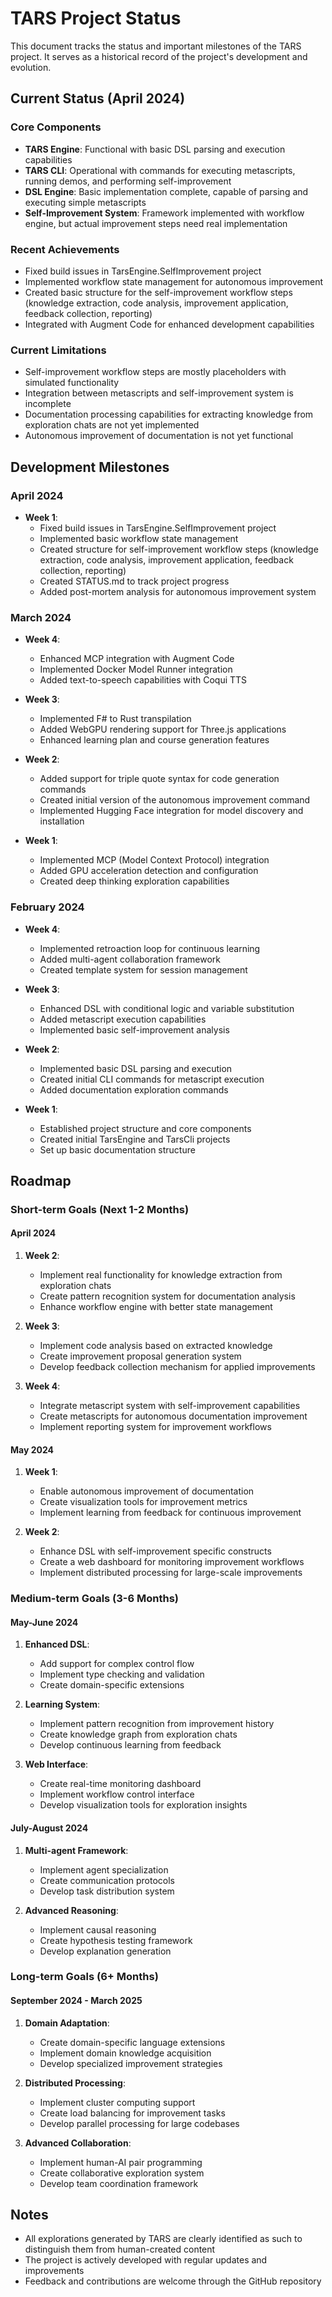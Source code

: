 # TARS Project Status

This document tracks the status and important milestones of the TARS project. It serves as a historical record of the project's development and evolution.

## Current Status (April 2024)

### Core Components
- **TARS Engine**: Functional with basic DSL parsing and execution capabilities
- **TARS CLI**: Operational with commands for executing metascripts, running demos, and performing self-improvement
- **DSL Engine**: Basic implementation complete, capable of parsing and executing simple metascripts
- **Self-Improvement System**: Framework implemented with workflow engine, but actual improvement steps need real implementation

### Recent Achievements
- Fixed build issues in TarsEngine.SelfImprovement project
- Implemented workflow state management for autonomous improvement
- Created basic structure for the self-improvement workflow steps (knowledge extraction, code analysis, improvement application, feedback collection, reporting)
- Integrated with Augment Code for enhanced development capabilities

### Current Limitations
- Self-improvement workflow steps are mostly placeholders with simulated functionality
- Integration between metascripts and self-improvement system is incomplete
- Documentation processing capabilities for extracting knowledge from exploration chats are not yet implemented
- Autonomous improvement of documentation is not yet functional

## Development Milestones

### April 2024
- **Week 1**:
  - Fixed build issues in TarsEngine.SelfImprovement project
  - Implemented basic workflow state management
  - Created structure for self-improvement workflow steps (knowledge extraction, code analysis, improvement application, feedback collection, reporting)
  - Created STATUS.md to track project progress
  - Added post-mortem analysis for autonomous improvement system

### March 2024
- **Week 4**:
  - Enhanced MCP integration with Augment Code
  - Implemented Docker Model Runner integration
  - Added text-to-speech capabilities with Coqui TTS

- **Week 3**:
  - Implemented F# to Rust transpilation
  - Added WebGPU rendering support for Three.js applications
  - Enhanced learning plan and course generation features

- **Week 2**:
  - Added support for triple quote syntax for code generation commands
  - Created initial version of the autonomous improvement command
  - Implemented Hugging Face integration for model discovery and installation

- **Week 1**:
  - Implemented MCP (Model Context Protocol) integration
  - Added GPU acceleration detection and configuration
  - Created deep thinking exploration capabilities

### February 2024
- **Week 4**:
  - Implemented retroaction loop for continuous learning
  - Added multi-agent collaboration framework
  - Created template system for session management

- **Week 3**:
  - Enhanced DSL with conditional logic and variable substitution
  - Added metascript execution capabilities
  - Implemented basic self-improvement analysis

- **Week 2**:
  - Implemented basic DSL parsing and execution
  - Created initial CLI commands for metascript execution
  - Added documentation exploration commands

- **Week 1**:
  - Established project structure and core components
  - Created initial TarsEngine and TarsCli projects
  - Set up basic documentation structure

## Roadmap

### Short-term Goals (Next 1-2 Months)

#### April 2024
1. **Week 2**:
   - Implement real functionality for knowledge extraction from exploration chats
   - Create pattern recognition system for documentation analysis
   - Enhance workflow engine with better state management

2. **Week 3**:
   - Implement code analysis based on extracted knowledge
   - Create improvement proposal generation system
   - Develop feedback collection mechanism for applied improvements

3. **Week 4**:
   - Integrate metascript system with self-improvement capabilities
   - Create metascripts for autonomous documentation improvement
   - Implement reporting system for improvement workflows

#### May 2024
1. **Week 1**:
   - Enable autonomous improvement of documentation
   - Create visualization tools for improvement metrics
   - Implement learning from feedback for continuous improvement

2. **Week 2**:
   - Enhance DSL with self-improvement specific constructs
   - Create a web dashboard for monitoring improvement workflows
   - Implement distributed processing for large-scale improvements

### Medium-term Goals (3-6 Months)

#### May-June 2024
1. **Enhanced DSL**:
   - Add support for complex control flow
   - Implement type checking and validation
   - Create domain-specific extensions

2. **Learning System**:
   - Implement pattern recognition from improvement history
   - Create knowledge graph from exploration chats
   - Develop continuous learning from feedback

3. **Web Interface**:
   - Create real-time monitoring dashboard
   - Implement workflow control interface
   - Develop visualization tools for exploration insights

#### July-August 2024
1. **Multi-agent Framework**:
   - Implement agent specialization
   - Create communication protocols
   - Develop task distribution system

2. **Advanced Reasoning**:
   - Implement causal reasoning
   - Create hypothesis testing framework
   - Develop explanation generation

### Long-term Goals (6+ Months)

#### September 2024 - March 2025
1. **Domain Adaptation**:
   - Create domain-specific language extensions
   - Implement domain knowledge acquisition
   - Develop specialized improvement strategies

2. **Distributed Processing**:
   - Implement cluster computing support
   - Create load balancing for improvement tasks
   - Develop parallel processing for large codebases

3. **Advanced Collaboration**:
   - Implement human-AI pair programming
   - Create collaborative exploration system
   - Develop team coordination framework

## Notes
- All explorations generated by TARS are clearly identified as such to distinguish them from human-created content
- The project is actively developed with regular updates and improvements
- Feedback and contributions are welcome through the GitHub repository

